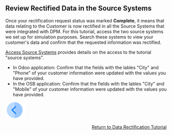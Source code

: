 ## Review Rectified Data in the Source Systems

Once your rectification request status was marked **Complete**, it means that data relating to the Customer is now rectified in all the Source Systems that were integrated with DPM. For this tutorial, access the two source systems we set up for simulation purposes. Search these systems to view your customer's data and confirm that the requested information was rectified.

[Access Source Systems](../00_Setup/00_Access_Source_Systems.md) provides details on the access to the tutorial "source systems".

 - In Odoo application: Confirm that the fields with the lables "City" and "Phone" of your customer information were updated with the values you have provided.
 - In the OSB application: Confirm that the fields with the lables "City" and "Mobile" of your customer information were updated with the values you have provided.

[![Previous](../images/Previous.png)]( 03_05_Rectify_Ensure_Marked_Complete.md)[<p align="right"> Return to Data Rectification Tutorial</p>](03_01_Rectify_Data_Tutorial.md)

